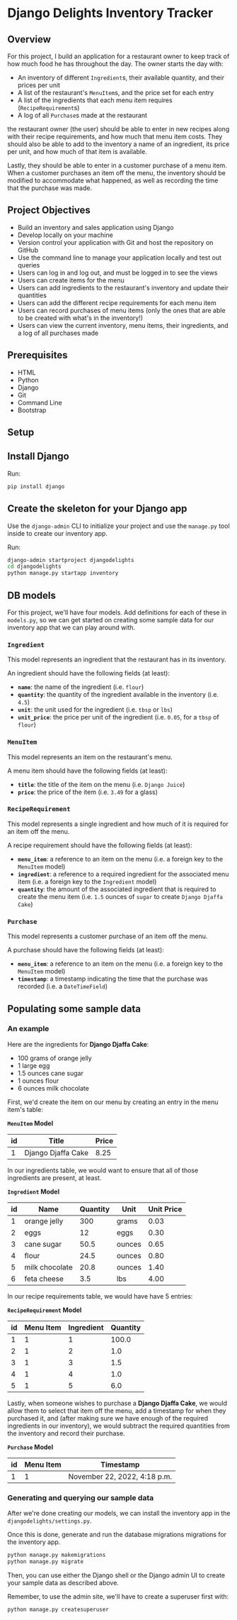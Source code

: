 # Django Delights Inventory Tracker


## Overview
For this project, I build an application for a restaurant owner to keep track of how much food he has throughout the day. The owner starts the day with:
- An inventory of different `Ingredient`s, their available quantity, and their prices per unit
- A list of the restaurant's `MenuItem`s, and the price set for each entry
- A list of the ingredients that each menu item requires (`RecipeRequirement`s)
- A log of all `Purchase`s made at the restaurant

the restaurant owner (the user) should be able to enter in new recipes along with their recipe requirements, and how much that menu item costs. They should also be able to add to the inventory a name of an ingredient, its price per unit, and how much of that item is available.

Lastly, they should be able to enter in a customer purchase of a menu item. When a customer purchases an item off the menu, the inventory should be modified to accommodate what happened, as well as recording the time that the purchase was made.

## Project Objectives

- Build an inventory and sales application using Django
- Develop locally on your machine
- Version control your application with Git and host the repository on GitHub
- Use the command line to manage your application locally and test out queries
- Users can log in and log out, and must be logged in to see the views
- Users can create items for the menu
- Users can add ingredients to the restaurant's inventory and update their quantities
- Users can add the different recipe requirements for each menu item
- Users can record purchases of menu items (only the ones that are able to be created with what's in the inventory!)
- Users can view the current inventory, menu items, their ingredients, and a log of all purchases made

## Prerequisites
- HTML
- Python
- Django
- Git
- Command Line
- Bootstrap

## Setup

## Install Django

Run:

```bash
pip install django
```

## Create the skeleton for your Django app

Use the `django-admin` CLI to initialize your project and use the `manage.py` tool inside to create our inventory app.

Run:
```bash
django-admin startproject djangodelights
cd djangodelights
python manage.py startapp inventory
```

## DB models

For this project, we'll have four models. Add definitions for each of these in `models.py`, so we can get started on creating some sample data for our inventory app that we can play around with.

### `Ingredient`
This model represents an ingredient that the restaurant has in its inventory.

An ingredient should have the following fields (at least):
- **`name`**: the name of the ingredient (i.e. `flour`)
- **`quantity`**: the quantity of the ingredient available in the inventory (i.e. `4.5`)
- **`unit`**: the unit used for the ingredient (i.e. `tbsp` or `lbs`)
- **`unit_price`**: the price per unit of the ingredient (i.e. `0.05`, for a `tbsp` of `flour`)

### `MenuItem`
This model represents an item on the restaurant's menu.

A menu item should have the following fields (at least):
- **`title`**: the title of the item on the menu (i.e. `Django Juice`)
- **`price`**: the price of the item (i.e. `3.49` for a glass)

### `RecipeRequirement`
This model represents a single ingredient and how much of it is required for an item off the menu.

A recipe requirement should have the following fields (at least):
- **`menu_item`**: a reference to an item on the menu (i.e. a foreign key to the `MenuItem` model)
- **`ingredient`**: a reference to a required ingredient for the associated menu item (i.e. a foreign key to the `Ingredient` model)
- **`quantity`**: the amount of the associated ingredient that is required to create the menu item (i.e. `1.5` ounces of `sugar` to create `Django Djaffa Cake`)


### `Purchase`
This model represents a customer purchase of an item off the menu.

A purchase should have the following fields (at least):
- **`menu_item`**: a reference to an item on the menu (i.e. a foreign key to the `MenuItem` model)
- **`timestamp`**: a timestamp indicating the time that the purchase was recorded (i.e. a `DateTimeField`)

## Populating some sample data

### An example
Here are the ingredients for **Django Djaffa Cake**:

- 100 grams of orange jelly
- 1 large egg
- 1.5 ounces cane sugar
- 1 ounces flour
- 6 ounces milk chocolate

First, we'd create the item on our menu by creating an entry in the menu item's table:

**`MenuItem` Model**

| id  | Title              | Price |
| --- | ------------------ | ----- |
| 1   | Django Djaffa Cake | 8.25  |

In our ingredients table, we would want to ensure that all of those ingredients are present, at least.

**`Ingredient` Model**

| id  | Name           | Quantity | Unit   | Unit Price |
| --- | -------------- | -------- | ------ | ---------- |
| 1   | orange jelly   | 300      | grams  | 0.03       |
| 2   | eggs           | 12       | eggs   | 0.30       |
| 3   | cane sugar     | 50.5     | ounces | 0.65       |
| 4   | flour          | 24.5     | ounces | 0.80       |
| 5   | milk chocolate | 20.8     | ounces | 1.40       |
| 6   | feta cheese    | 3.5      | lbs    | 4.00       |

In our recipe requirements table, we would have have 5 entries:

**`RecipeRequirement` Model**

| id  | Menu Item | Ingredient | Quantity |
| --- | --------- | ---------- | -------- |
| 1   | 1         | 1          | 100.0    |
| 2   | 1         | 2          | 1.0      |
| 3   | 1         | 3          | 1.5      |
| 4   | 1         | 4          | 1.0      |
| 5   | 1         | 5          | 6.0      |

Lastly, when someone wishes to purchase a **Django Djaffa Cake**, we would allow them to select that item off the menu, add a timestamp for when they purchased it, and (after making sure we have enough of the required ingredients in our inventory), we would subtract the required quantities from the inventory and record their purchase.

**`Purchase` Model**

| id  | Menu Item | Timestamp                |
| --- | --------- | ------------------------ |
| 1   | 1         | November 22, 2022, 4:18 p.m. |

### Generating and querying our sample data

After we're done creating our models, we can install the inventory app in the `djangodelights/settings.py`.

Once this is done, generate and run the database migrations migrations for the inventory app.

```bash
python manage.py makemigrations
python manage.py migrate
```

Then, you can use either the Django shell or the Django admin UI to create your sample data as described above. 

Remember, to use the admin site, we'll have to create a superuser first with:

```bash
python manage.py createsuperuser
```
